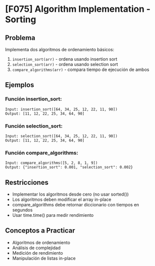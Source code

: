 # [F075] Algorithm Implementation - Sorting

## Problema

Implementa dos algoritmos de ordenamiento básicos:
1. `insertion_sort(arr)` - ordena usando insertion sort
2. `selection_sort(arr)` - ordena usando selection sort
3. `compare_algorithms(arr)` - compara tiempo de ejecución de ambos

## Ejemplos

### Función insertion_sort:
```
Input: insertion_sort([64, 34, 25, 12, 22, 11, 90])
Output: [11, 12, 22, 25, 34, 64, 90]
```

### Función selection_sort:
```
Input: selection_sort([64, 34, 25, 12, 22, 11, 90])
Output: [11, 12, 22, 25, 34, 64, 90]
```

### Función compare_algorithms:
```
Input: compare_algorithms([5, 2, 8, 1, 9])
Output: {"insertion_sort": 0.001, "selection_sort": 0.002}
```

## Restricciones
- Implementar los algoritmos desde cero (no usar sorted())
- Los algoritmos deben modificar el array in-place
- compare_algorithms debe retornar diccionario con tiempos en segundos
- Usar time.time() para medir rendimiento

## Conceptos a Practicar
- Algoritmos de ordenamiento
- Análisis de complejidad
- Medición de rendimiento
- Manipulación de listas in-place
